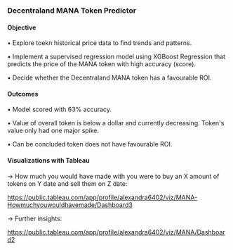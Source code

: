 ### Decentraland MANA Token Predictor

#### Objective

•	Explore toekn historical price data to find trends and patterns.

•	Implement a supervised regression model using XGBoost Regression that predicts the price of the MANA token with high accuracy (score).

•	Decide whether the Decentraland MANA token has a favourable ROI.

#### Outcomes

• Model scored with 63% accuracy.

• Value of overall token is below a dollar and currently decreasing. Token's value only had one major spike.

• Can be concluded token does not have favourable ROI.

#### Visualizations with Tableau 

→ How much you would have made with you were to buy an X amount of tokens on Y date and sell them on Z date: 

https://public.tableau.com/app/profile/alexandra6402/viz/MANA-Howmuchyouwouldhavemade/Dashboard3 

→ Further insights:

https://public.tableau.com/app/profile/alexandra6402/viz/MANA/Dashboard2 
